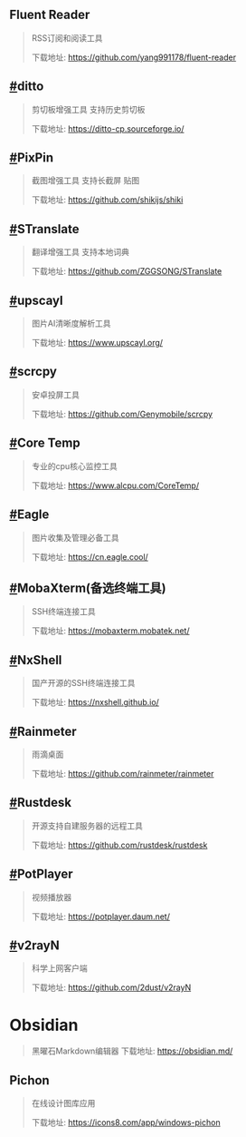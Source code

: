 ## Fluent Reader

> RSS订阅和阅读工具
> 
> 下载地址: https://github.com/yang991178/fluent-reader

## [#](https://yiueil.github.io/yl-blog-vuepress/blogs/Unshift/ziyongchangyongruanjian.html#ditto)ditto

> 剪切板增强工具 支持历史剪切板
> 
> 下载地址: https://ditto-cp.sourceforge.io/

## [#](https://yiueil.github.io/yl-blog-vuepress/blogs/Unshift/ziyongchangyongruanjian.html#pixpin)PixPin

> 截图增强工具 支持长截屏 贴图
> 
> 下载地址: https://github.com/shikijs/shiki

## [#](https://yiueil.github.io/yl-blog-vuepress/blogs/Unshift/ziyongchangyongruanjian.html#stranslate)STranslate

> 翻译增强工具 支持本地词典
> 
> 下载地址: https://github.com/ZGGSONG/STranslate

## [#](https://yiueil.github.io/yl-blog-vuepress/blogs/Unshift/ziyongchangyongruanjian.html#upscayl)upscayl

> 图片AI清晰度解析工具
> 
> 下载地址: https://www.upscayl.org/

## [#](https://yiueil.github.io/yl-blog-vuepress/blogs/Unshift/ziyongchangyongruanjian.html#scrcpy)scrcpy

> 安卓投屏工具
> 
> 下载地址: https://github.com/Genymobile/scrcpy

## [#](https://yiueil.github.io/yl-blog-vuepress/blogs/Unshift/ziyongchangyongruanjian.html#core-temp)Core Temp

> 专业的cpu核心监控工具
> 
> 下载地址: https://www.alcpu.com/CoreTemp/

## [#](https://yiueil.github.io/yl-blog-vuepress/blogs/Unshift/ziyongchangyongruanjian.html#eagle)Eagle

> 图片收集及管理必备工具
> 
> 下载地址: https://cn.eagle.cool/

## [#](https://yiueil.github.io/yl-blog-vuepress/blogs/Unshift/ziyongchangyongruanjian.html#mobaxterm-%E5%A4%87%E9%80%89%E7%BB%88%E7%AB%AF%E5%B7%A5%E5%85%B7)MobaXterm(备选终端工具)

> SSH终端连接工具
> 
> 下载地址: https://mobaxterm.mobatek.net/

## [#](https://yiueil.github.io/yl-blog-vuepress/blogs/Unshift/ziyongchangyongruanjian.html#nxshell)NxShell

> 国产开源的SSH终端连接工具
> 
> 下载地址: https://nxshell.github.io/

## [#](https://yiueil.github.io/yl-blog-vuepress/blogs/Unshift/ziyongchangyongruanjian.html#rainmeter)Rainmeter

> 雨滴桌面
> 
> 下载地址: https://github.com/rainmeter/rainmeter

## [#](https://yiueil.github.io/yl-blog-vuepress/blogs/Unshift/ziyongchangyongruanjian.html#rustdesk)Rustdesk

> 开源支持自建服务器的远程工具
> 
> 下载地址: https://github.com/rustdesk/rustdesk

## [#](https://yiueil.github.io/yl-blog-vuepress/blogs/Unshift/ziyongchangyongruanjian.html#potplayer)PotPlayer

> 视频播放器
> 
> 下载地址: https://potplayer.daum.net/

## [#](https://yiueil.github.io/yl-blog-vuepress/blogs/Unshift/ziyongchangyongruanjian.html#v2rayn)v2rayN

> 科学上网客户端
> 
> 下载地址: https://github.com/2dust/v2rayN

# Obsidian
> 黑曜石Markdown编辑器
> 下载地址: https://obsidian.md/

## Pichon

> 在线设计图库应用
> 
> 下载地址: https://icons8.com/app/windows-pichon